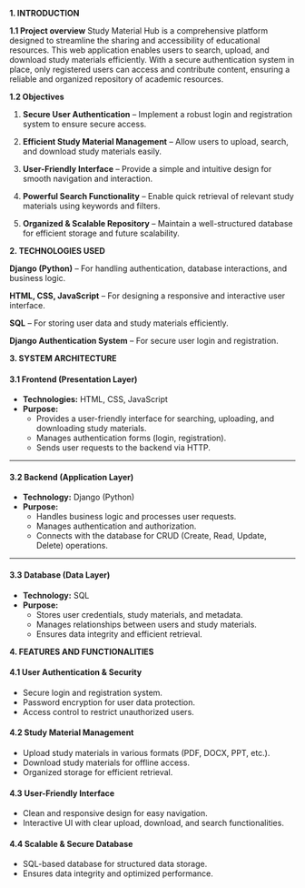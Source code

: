 **1. INTRODUCTION**

**1.1 Project overview**  Study Material Hub is a comprehensive platform designed to streamline the sharing and accessibility of educational resources. This web application enables users to search, upload, and download study materials efficiently. With a secure authentication system in place, only registered users can access and contribute content, ensuring a reliable and organized repository of academic resources.

**1.2 Objectives**    

1. **Secure User Authentication** – Implement a robust login and registration system to ensure secure access.  

2. **Efficient Study Material Management** – Allow users to upload, search, and download study materials easily.  

3. **User-Friendly Interface** – Provide a simple and intuitive design for smooth navigation and interaction.  

4. **Powerful Search Functionality** – Enable quick retrieval of relevant study materials using keywords and filters.  

5. **Organized & Scalable Repository** – Maintain a well-structured database for efficient storage and future scalability.  

**2. TECHNOLOGIES USED**   

  **Django (Python)** – For handling authentication, database interactions, and business logic.  
 
  **HTML, CSS, JavaScript** – For designing a responsive and interactive user interface.  
 
  **SQL** – For storing user data and study materials efficiently.  
  
  **Django Authentication System** – For secure user login and registration.

**3. SYSTEM ARCHITECTURE**    


#### **3.1 Frontend (Presentation Layer)**  
- **Technologies:** HTML, CSS, JavaScript  
- **Purpose:**  
  - Provides a user-friendly interface for searching, uploading, and downloading study materials.  
  - Manages authentication forms (login, registration).  
  - Sends user requests to the backend via HTTP.  

---

#### **3.2 Backend (Application Layer)**  
- **Technology:** Django (Python)  
- **Purpose:**  
  - Handles business logic and processes user requests.  
  - Manages authentication and authorization.  
  - Connects with the database for CRUD (Create, Read, Update, Delete) operations.    

---

#### **3.3 Database (Data Layer)**  
- **Technology:** SQL  
- **Purpose:**  
  - Stores user credentials, study materials, and metadata.  
  - Manages relationships between users and study materials.  
  - Ensures data integrity and efficient retrieval.  

**4. FEATURES AND FUNCTIONALITIES**  
 

#### **4.1 User Authentication & Security**  
- Secure login and registration system.  
- Password encryption for user data protection.  
- Access control to restrict unauthorized users.  

#### **4.2 Study Material Management**  
- Upload study materials in various formats (PDF, DOCX, PPT, etc.).  
- Download study materials for offline access.  
- Organized storage for efficient retrieval.    

#### **4.3 User-Friendly Interface**  
- Clean and responsive design for easy navigation.  
- Interactive UI with clear upload, download, and search functionalities.  

#### **4.4 Scalable & Secure Database**  
- SQL-based database for structured data storage.  
- Ensures data integrity and optimized performance.  


 
